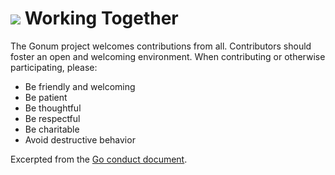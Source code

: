 # [<img src="https://avatars1.githubusercontent.com/u/3771091?v=3&s=30">](https://github.com/gonum) Working Together

The Gonum project welcomes contributions from all. Contributors should foster an open and welcoming environment. When contributing or otherwise participating, please:

<!-- This should always match the text in Working Together in CONTRIBUTING.md -->
- Be friendly and welcoming
- Be patient
- Be thoughtful
- Be respectful
- Be charitable
- Avoid destructive behavior

Excerpted from the [Go conduct document](https://golang.org/conduct).
